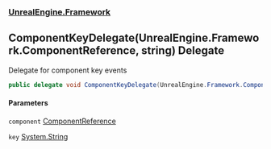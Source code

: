 ### [UnrealEngine.Framework](./UnrealEngine-Framework.md 'UnrealEngine.Framework')
## ComponentKeyDelegate(UnrealEngine.Framework.ComponentReference, string) Delegate
Delegate for component key events  
```csharp
public delegate void ComponentKeyDelegate(UnrealEngine.Framework.ComponentReference component, string key);
```
#### Parameters
<a name='UnrealEngine-Framework-ComponentKeyDelegate(UnrealEngine-Framework-ComponentReference_string)-component'></a>
`component` [ComponentReference](./ComponentReference.md 'UnrealEngine.Framework.ComponentReference')  
  
<a name='UnrealEngine-Framework-ComponentKeyDelegate(UnrealEngine-Framework-ComponentReference_string)-key'></a>
`key` [System.String](https://docs.microsoft.com/en-us/dotnet/api/System.String 'System.String')  
  
